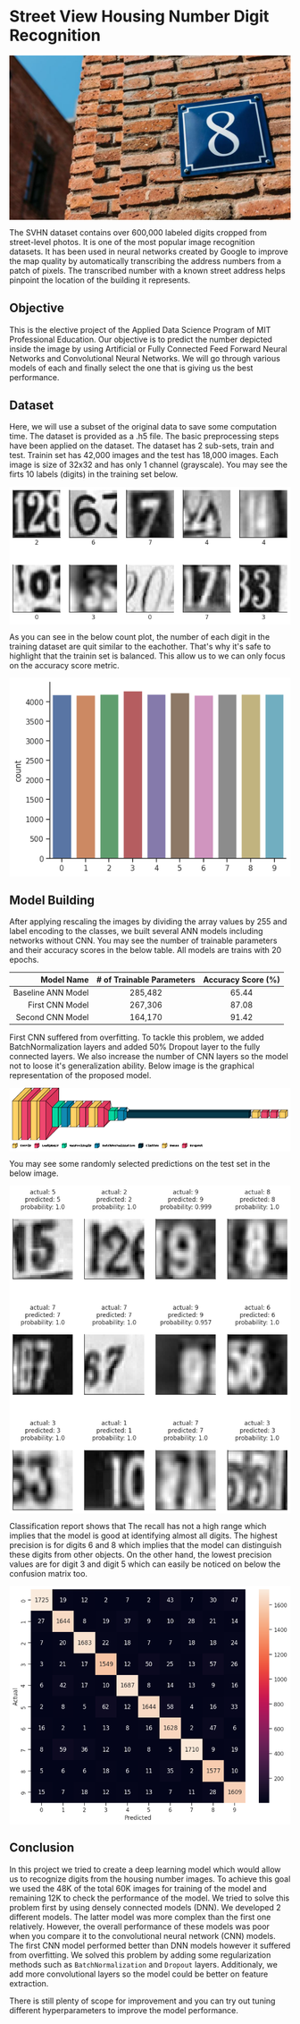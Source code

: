 # Street View Housing Number Digit Recognition
<img src='Images/svhn-title.jpeg' align='center' alt='Street View Housing Number Digit Recognition'></img>

The SVHN dataset contains over 600,000 labeled digits cropped from street-level photos. It is one of the most popular image recognition datasets. It has been used in neural networks created by Google to improve the map quality by automatically transcribing the address numbers from a patch of pixels. The transcribed number with a known street address helps pinpoint the location of the building it represents.

## Objective

This is the elective project of the Applied Data Science Program of MIT Professional Education. Our objective is to predict the number depicted inside the image by using Artificial or Fully Connected Feed Forward Neural Networks and Convolutional Neural Networks. We will go through various models of each and finally select the one that is giving us the best performance.

## Dataset

Here, we will use a subset of the original data to save some computation time. The dataset is provided as a .h5 file. The basic preprocessing steps have been applied on the dataset. The dataset has 2 sub-sets, train and test. Trainin set has 42,000 images and the test has 18,000 images. Each image is size of 32x32 and has only 1 channel (grayscale). You may see the firts 10 labels (digits) in the training set below.

<img src='Images/first_10_digits.png' align='center' alt='First 10 labels (digits) in training set.'></img>

As you can see in the below count plot, the number of each digit in the training dataset are quit similar to the eachother. That's why it's safe to highlight that the trainin set is balanced. This allow us to we can only focus on the accuracy score metric.

<img src='Images/SVHN-Dist.png' align='center' alt='Distribution of the labels (digits) in training set.'></img>

## Model Building
After applying rescaling the images by dividing the array values by 255 and label encoding to the classes, we built several ANN models including networks without CNN. You may see the number of trainable parameters and their accuracy scores in the below table. All models are trains with 20 epochs.

|Model Name        |# of Trainable Parameters|Accuracy Score (%)|
|-----------------:|:------------:|:------------:|
|Baseline ANN Model|285,482|      65.44   |
|First CNN Model|267,306|87.08|
|Second CNN Model|164,170|91.42|

First CNN suffered from overfitting. To tackle this problem, we added BatchNormalization layers and added 50% Dropout layer to the fully connected layers. We also increase the number of CNN layers so the model not to loose it's generalization ability. Below image is the graphical representation of the proposed model.

<img src='Images/svhn-model.png' align='center' alt='Second CNN Model'></img>

You may see some randomly selected predictions on the test set in the below image.

<img src='Images/svhn-predictions.png' align='center' alt='Randomly selected predictions on the test set'></img>

Classification report shows that The recall has not a high range which implies that the model is good at identifying almost all digits.
The highest precision is for digits 6 and 8 which implies that the model can distinguish these digits from other objects. On the other hand, the lowest precision values are for digit 3 and digit 5 which can easily be noticed on below the confusion matrix too.

<img src='Images/svhn-confusion_matrix.png' align='center' alt='Confusion Matrix of the Second CNN Model'></img>

## Conclusion

In this project we tried to create a deep learning model which would allow us to recognize digits from the housing number images. To achieve this goal we used the 48K of the total 60K images for training of the model and remaining 12K to check the performance of the model. We tried to solve this problem first by using densely connected models (DNN). We developed 2 different models. The latter model was more complex than the first one relatively. However, the overall performance of these models was poor when you compare it to the convolutional neural network (CNN) models. The first CNN model performed better than DNN models however it suffered from overfitting. We solved this problem by adding some regularization methods such as `BatchNormalization` and `Dropout` layers. Additionaly, we add more convolutional layers so the model could be better on feature extraction.

There is still plenty of scope for improvement and you can try out tuning different hyperparameters to improve the model performance.




